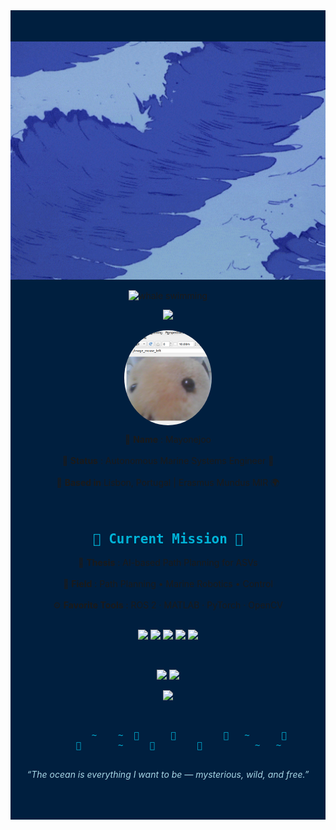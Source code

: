

<!-- 🌊 MAIN BACKGROUND + CENTERED CONTENT -->
<div align="center" style="background-color:#001F3F; padding:50px 0;">

  <!-- 🌊 파도 움짤 (배경처럼 위쪽) -->
  <img src="https://raw.githubusercontent.com/S1194789/S1194789/main/waves.gif" width="600" alt="ocean waves" />

  <!-- 🐋 고래 애니메이션 -->
  <p align="center">
    <img src="https://media.tenor.com/7z9ZLO_9zGkAAAAi/whale-swimming.gif" width="160" alt="whale swimming"/>
  </p>

  <!-- ⌨️ 타이핑 애니메이션 -->
<!-- ⌨️ 감성+전공 오션 타이핑 (40자 내외 균일 버전) -->
<p align="center">
  <img src="https://readme-typing-svg.herokuapp.com?font=Fira+Code&pause=1200&color=00B4D8&width=550&size=20&lines=Welcome+aboard+mayonez’s+deep+blue+GitHub+🌊;Where+the+ocean+meets+autonomous+dreams+💙;Tides+whisper+softly+to+curious+machines+🤖;Mapping+quiet+oceans+with+lines+of+logic+🌊;Little+codes+drift+like+shells+on+the+sea+🐚;Calm+control+beneath+a+restless+surface+💫;From+Lisbon’s+coast+to+silent+underwater+paths+🌊;Between+data+and+waves,+balance+feels+alive+⚓;Each+ripple+holds+a+pattern,+a+gentle+rhythm+💙;Sailing+forward+with+AI,+wind,+and+wonder+🌬️" />
</p>



<!-- 🐹 중앙 프로필 이미지 -->
<p align="center">
  <img src="https://raw.githubusercontent.com/S1194789/S1194789/main/%EB%8B%A4%EB%9E%8C%EC%A5%90%EC%82%AC%EC%A7%84.png" 
       width="140" 
       style="border-radius:50%; margin: 10px auto; display:block;" 
       alt="mayonez profile"/>
</p>

<div align="center">
  🐹 <b>Name</b> : Mayonejoo <br><br>
  🪸 <b>Status</b> : Autonomous Marine Systems Engineer 🌊 <br><br>
  📍 <b>Based in</b>  Lisbon, Portugal | Erasmus Mundus MIR 🌍  <br><br>
  
  
</div>



  <!-- ✨ 중앙 소개 -->

  <br>

  <h2 align="center" style="color:#00B4D8; font-family:'Fira Code', monospace;">
    🌌 Current Mission 🌌
  </h2>

  🧠 <b>Thesis</b> : AI-based Path Planning for ASVs <br><br>
  🤖 <b>Field</b> : Path Planning • Marine Robotics • Control <br><br>
  ⚙️ <b>Favorite Tools</b> : ROS 2 · MATLAB · PyTorch · OpenCV <br><br>

  <!-- ⚙️ 기술 뱃지 -->
  <p align="center">
    <img src="https://img.shields.io/badge/Python-003366?style=for-the-badge&logo=python&logoColor=white"/>
    <img src="https://img.shields.io/badge/ROS2-0077B6?style=for-the-badge&logo=ros&logoColor=white"/>
    <img src="https://img.shields.io/badge/MATLAB-005F73?style=for-the-badge&logo=mathworks&logoColor=white"/>
    <img src="https://img.shields.io/badge/C++-0A9396?style=for-the-badge&logo=cplusplus&logoColor=white"/>
    <img src="https://img.shields.io/badge/Linux-001F3F?style=for-the-badge&logo=linux&logoColor=white"/>
  </p>

  <br>

  <!-- 📊 GITHUB STATS -->
  <p align="center">
    <img src="https://github-readme-stats.vercel.app/api?username=S1194789&show_icons=true&theme=blue_navy&hide_border=true&title_color=00B4D8&icon_color=00B4D8" height="150"/>
    <img src="https://github-readme-streak-stats.herokuapp.com?user=S1194789&theme=blue-navy&hide_border=true&background=0D1117&fire=00B4D8&ring=00B4D8&currStreakLabel=00B4D8" height="150"/>
  </p>

  <!-- 🧊 3D Contribution Graph -->
  <p align="center">
    <img src="https://github.com/yoshi389111/github-profile-3d-contrib/raw/output/profile-night-rainbow.svg" width="700">
  </p>

  <br>

  <!-- 🌫️ ASCII 파도 & 물고기 -->
  <pre style="color:#00B4D8; font-family:monospace; font-size:14px;">
        ~    ~  🌊      🐋         🌊   ~      🪸
    🐠       ~     🌊        🐬          ~   ~
  </pre>

  <!-- 🪸 감성 문구 -->
  <p align="center" style="color:#A9D6E5; font-style:italic;">
    “The ocean is everything I want to be — mysterious, wild, and free.”
  </p>
</div>
